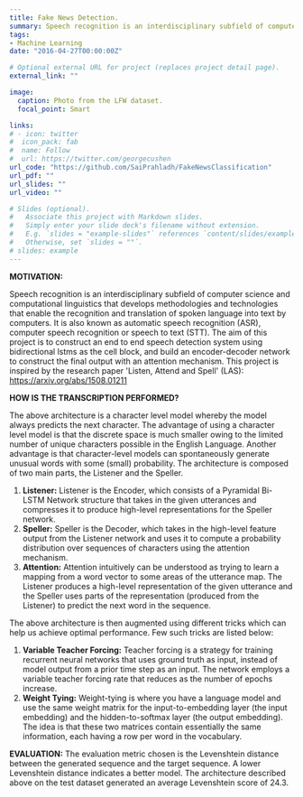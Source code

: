 ```yaml
---
title: Fake News Detection.
summary: Speech recognition is an interdisciplinary subfield of computer science and computational linguistics that develops methodologies and technologies that enable the recognition and translation of spoken language into text by computers. It is also known as automatic speech recognition (ASR), computer speech recognition or speech to text (STT). This project attempts to create an end-to-end speech transcription network consisting of encoder-decoder structure equipped with attention mechanism. Levenshtein distance was the evaluation metric used to gauge the performance of the network. This architecture obtains an average Levenshtein distance of 24.3.
tags:
- Machine Learning
date: "2016-04-27T00:00:00Z"

# Optional external URL for project (replaces project detail page).
external_link: ""

image:
  caption: Photo from the LFW dataset.
  focal_point: Smart

links:
# - icon: twitter
#  icon_pack: fab
#  name: Follow
#  url: https://twitter.com/georgecushen
url_code: "https://github.com/SaiPrahladh/FakeNewsClassification"
url_pdf: ""
url_slides: ""
url_video: ""

# Slides (optional).
#   Associate this project with Markdown slides.
#   Simply enter your slide deck's filename without extension.
#   E.g. `slides = "example-slides"` references `content/slides/example-slides.md`.
#   Otherwise, set `slides = ""`.
# slides: example
---
```

**MOTIVATION:**

Speech recognition is an interdisciplinary subfield of computer science and computational linguistics that develops methodologies and technologies that enable the recognition and translation of spoken language into text by computers. It is also known as automatic speech recognition (ASR), computer speech recognition or speech to text (STT). The aim of this project is to construct an end to end speech detection system using bidirectional lstms as the cell block, and build an encoder-decoder network to construct the final output with an attention mechanism. This project is inspired by the research paper 'Listen, Attend and Spell' (LAS):  https://arxiv.org/abs/1508.01211

**HOW IS THE TRANSCRIPTION PERFORMED?**

The above architecture is a character level model whereby the model always predicts the next character. The advantage of using a character level model is that the discrete space is much smaller owing to the limited number of unique characters possible in the English Language. Another advantage is that character-level models can spontaneously generate unusual words with some (small) probability. The architecture is composed of two main parts, the Listener and the Speller.
1. **Listener:** Listener is the Encoder, which consists of a Pyramidal Bi-LSTM Network structure that takes in the given utterances and
compresses it to produce high-level representations for the Speller network.
2. **Speller:** Speller is the Decoder, which takes in the high-level feature output from the Listener network and uses it to compute a
probability distribution over sequences of characters using the attention mechanism.
3. **Attention:** Attention intuitively can be understood as trying to learn a mapping from a word vector to some areas of
the utterance map. The Listener produces a high-level representation of the given utterance and the Speller
uses parts of the representation (produced from the Listener) to predict the next word in the sequence.

The above architecture is then augmented using different tricks which can help us achieve optimal performance. Few such tricks are listed below:
1. **Variable Teacher Forcing:** Teacher forcing is a strategy for training recurrent neural networks that uses ground truth as input, 
instead of model output from a prior time step as an input. The network employs a variable teacher forcing rate that reduces as the number of epochs increase.
2. **Weight Tying:** Weight-tying is where you have a language model and use the same weight matrix for the input-to-embedding layer (the input embedding) 
and the hidden-to-softmax layer (the output embedding). The idea is that these two matrices contain essentially the same information,
each having a row per word in the vocabulary.

**EVALUATION:**
The evaluation metric chosen is the Levenshtein distance between the generated sequence and the target sequence. A lower Levenshtein distance indicates a better model.
The architecture described above on the test dataset generated an average Levenshtein score of 24.3.

